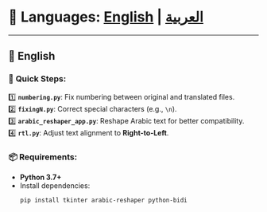 # 📝 **Languages: [English](https://github.com/Hjbiki/Hoi4-ArabicReshaper/blob/main/README_en.md) | [العربية](https://github.com/Hjbiki/Hoi4-ArabicReshaper/blob/main/README.md)**

---

## 📝 **English**  
### 🚀 **Quick Steps**:
1️⃣ **`numbering.py`**: Fix numbering between original and translated files.  
2️⃣ **`fixingN.py`**: Correct special characters (e.g., `\n`).  
3️⃣ **`arabic_reshaper_app.py`**: Reshape Arabic text for better compatibility.  
4️⃣ **`rtl.py`**: Adjust text alignment to **Right-to-Left**.

### 📦 **Requirements**:
- **Python 3.7+**  
- Install dependencies:
  ```bash
  pip install tkinter arabic-reshaper python-bidi
  ```

